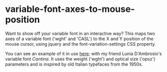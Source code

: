 # variable-font-axes-to-mouse-position
Want to show off your variable font in an interactive way? This maps two axes of a variable font ('wght' and 'CASL') to the X and Y position of the mouse cursor, using jquery and the font-variation-settings CSS property.

You can see an example of it in use <a href="http://luniadambrosio.de/cantina-variable-font/" target="_blank">here</a>; with my friend Lunia D'Ambrosio's variable font <em>Cantina</em>. It uses the weight ('wght') and optical size ('opsz') parameters and is inspired by old Italian typefaces from the 1950s.
